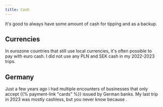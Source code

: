 ```yaml
---
title: Cash
---
```


It's good to always have some amount of cash for tipping and as a backup.

## Currencies

In eurozone countries that still use local currencies, it's often possible to pay with euro cash. I did not use any PLN and SEK cash in my 2022-2023 trips.

## Germany

Just a few years ago i had multiple encounters of businesses that only accept {{% payment-link "cards" %}} issued by German banks. My last trip in 2023 was mostly cashless, but you never know because [](/countries/germany/).
